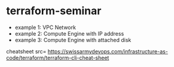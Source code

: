 # terraform-seminar

- example 1: VPC Network
- example 2: Compute Engine with IP address
- example 3: Compute Engine with attached disk

cheatsheet src= https://swissarmydevops.com/infrastructure-as-code/terraform/terraform-cli-cheat-sheet

